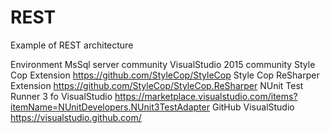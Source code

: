 # REST
Example of REST architecture

Environment 
  MsSql server community
  VisualStudio 2015 community
  Style Cop Extension https://github.com/StyleCop/StyleCop
  Style Cop ReSharper Extension https://github.com/StyleCop/StyleCop.ReSharper
  NUnit Test Runner 3 fo VisualStudio https://marketplace.visualstudio.com/items?itemName=NUnitDevelopers.NUnit3TestAdapter
  GitHub VisualStudio https://visualstudio.github.com/
